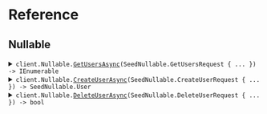 # Reference
## Nullable
<details><summary><code>client.Nullable.<a href="/src/SeedNullable/Nullable/NullableClient.cs">GetUsersAsync</a>(SeedNullable.GetUsersRequest { ... }) -> IEnumerable<SeedNullable.User></code></summary>
<dl>
<dd>

#### 🔌 Usage

<dl>
<dd>

<dl>
<dd>

```csharp
await client.Nullable.GetUsersAsync(
    new SeedNullable.GetUsersRequest
    {
        Usernames = ["usernames"],
        Avatar = "avatar",
        Activated = [true],
        Tags = ["tags"],
        Extra = true,
    }
);
```
</dd>
</dl>
</dd>
</dl>

#### ⚙️ Parameters

<dl>
<dd>

<dl>
<dd>

**request:** `SeedNullable.GetUsersRequest` 
    
</dd>
</dl>
</dd>
</dl>


</dd>
</dl>
</details>

<details><summary><code>client.Nullable.<a href="/src/SeedNullable/Nullable/NullableClient.cs">CreateUserAsync</a>(SeedNullable.CreateUserRequest { ... }) -> SeedNullable.User</code></summary>
<dl>
<dd>

#### 🔌 Usage

<dl>
<dd>

<dl>
<dd>

```csharp
await client.Nullable.CreateUserAsync(
    new SeedNullable.CreateUserRequest
    {
        Username = "username",
        Tags = new List<string>() { "tags", "tags" },
        Metadata = new SeedNullable.Metadata
        {
            CreatedAt = new DateTime(2024, 01, 15, 09, 30, 00, 000),
            UpdatedAt = new DateTime(2024, 01, 15, 09, 30, 00, 000),
            Avatar = "avatar",
            Activated = true,
            Status = new SeedNullable.Status(new SeedNullable.Status.Active()),
            Values = new Dictionary<string, string?>() { { "values", "values" } },
        },
        Avatar = "avatar",
    }
);
```
</dd>
</dl>
</dd>
</dl>

#### ⚙️ Parameters

<dl>
<dd>

<dl>
<dd>

**request:** `SeedNullable.CreateUserRequest` 
    
</dd>
</dl>
</dd>
</dl>


</dd>
</dl>
</details>

<details><summary><code>client.Nullable.<a href="/src/SeedNullable/Nullable/NullableClient.cs">DeleteUserAsync</a>(SeedNullable.DeleteUserRequest { ... }) -> bool</code></summary>
<dl>
<dd>

#### 🔌 Usage

<dl>
<dd>

<dl>
<dd>

```csharp
await client.Nullable.DeleteUserAsync(new SeedNullable.DeleteUserRequest { Username = "xy" });
```
</dd>
</dl>
</dd>
</dl>

#### ⚙️ Parameters

<dl>
<dd>

<dl>
<dd>

**request:** `SeedNullable.DeleteUserRequest` 
    
</dd>
</dl>
</dd>
</dl>


</dd>
</dl>
</details>
